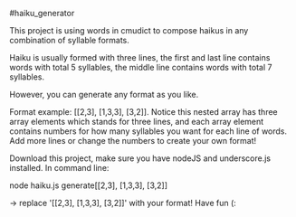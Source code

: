 #haiku_generator

This project is using words in cmudict to compose haikus in any combination of syllable formats. 

Haiku is usually formed with three lines, the first and last line contains words with total 5 syllables, the middle line contains words with total 7 syllables. 

However, you can generate any format as you like.  

Format example: [[2,3], [1,3,3], [3,2]].
Notice this nested array has three array elements which stands for three lines, and each array element contains numbers for how many syllables you want for each line of words. Add more lines or change the numbers to create your own format! 

Download this project, make sure you have nodeJS and underscore.js installed. In command line: 
<p>node haiku.js generate[[2,3], [1,3,3], [3,2]]</p>

-> replace '[[2,3], [1,3,3], [3,2]]' with your format! Have fun (:
